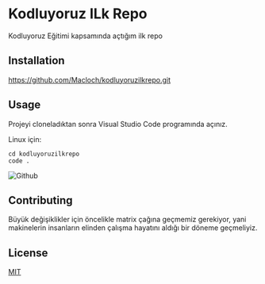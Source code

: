 # Kodluyoruz ILk Repo

Kodluyoruz Eğitimi kapsamında açtığım ilk repo

## Installation

https://github.com/Macloch/kodluyoruzilkrepo.git

## Usage

Projeyi cloneladıktan sonra Visual Studio Code programında açınız.

Linux için:

```linux
cd kodluyoruzilkrepo
code .
```

![Github](https://picsum.photos/200/300)

## Contributing
Büyük değişiklikler için öncelikle matrix çağına geçmemiz gerekiyor, yani makinelerin insanların elinden çalışma hayatını aldığı bir döneme geçmeliyiz. 

## License
[MIT](https://choosealicense.com/licenses/mit/)
